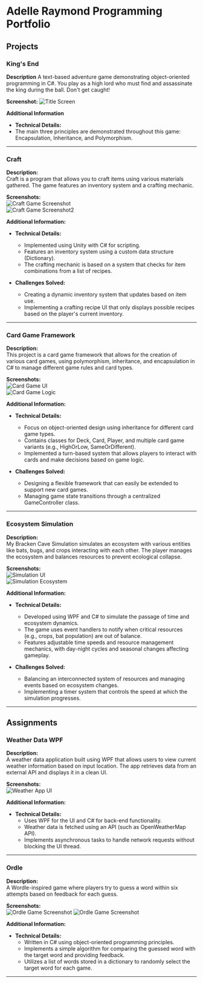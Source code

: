# Adelle Raymond Programming Portfolio

## Projects

### King's End
**Description**
A text-based adventure game demonstrating object-oriented programming in C#. You play as a high lord who must find and assassinate the king during the ball. Don't get caught!

**Screenshot:**
![Title Screen](KingsEndIntroScreen.png)

**Additional Information**
- **Technical Details:**
- The main three principles are demonstrated throughout this game: Encapsulation, Inheritance, and Polymorphism.

---

### Craft
**Description:**  
Craft is a program that allows you to craft items using various materials gathered. The game features an inventory system and a crafting mechanic.

**Screenshots:**  
![Craft Game Screenshot](Craft1.jpg)  
![Craft Game Screenshot2](Craft2.jpg)

**Additional Information:**  
- **Technical Details:**  
  - Implemented using Unity with C# for scripting.  
  - Features an inventory system using a custom data structure (Dictionary).  
  - The crafting mechanic is based on a system that checks for item combinations from a list of recipes.

- **Challenges Solved:**  
  - Creating a dynamic inventory system that updates based on item use.
  - Implementing a crafting recipe UI that only displays possible recipes based on the player's current inventory.

---

### Card Game Framework
**Description:**  
This project is a card game framework that allows for the creation of various card games, using polymorphism, inheritance, and encapsulation in C# to manage different game rules and card types.

**Screenshots:**  
![Card Game UI](CardGame2.jpg)  
![Card Game Logic](CardGame1.jpg)

**Additional Information:**  
- **Technical Details:**  
  - Focus on object-oriented design using inheritance for different card game types.  
  - Contains classes for Deck, Card, Player, and multiple card game variants (e.g., HighOrLow, SameOrDifferent).  
  - Implemented a turn-based system that allows players to interact with cards and make decisions based on game logic.

- **Challenges Solved:**  
  - Designing a flexible framework that can easily be extended to support new card games.
  - Managing game state transitions through a centralized GameController class.

---

### Ecosystem Simulation
**Description:**  
My Bracken Cave Simulation simulates an ecosystem with various entities like bats, bugs, and crops interacting with each other. The player manages the ecosystem and balances resources to prevent ecological collapse.

**Screenshots:**  
![Simulation UI](link_to_screenshot1.jpg)  
![Simulation Ecosystem](link_to_screenshot2.jpg)

**Additional Information:**  
- **Technical Details:**  
  - Developed using WPF and C# to simulate the passage of time and ecosystem dynamics.  
  - The game uses event handlers to notify when critical resources (e.g., crops, bat population) are out of balance.  
  - Features adjustable time speeds and resource management mechanics, with day-night cycles and seasonal changes affecting gameplay.

- **Challenges Solved:**  
  - Balancing an interconnected system of resources and managing events based on ecosystem changes.
  - Implementing a timer system that controls the speed at which the simulation progresses.

---

## Assignments

### Weather Data WPF
**Description:**  
A weather data application built using WPF that allows users to view current weather information based on input location. The app retrieves data from an external API and displays it in a clean UI.

**Screenshots:**  
![Weather App UI](link_to_screenshot1.jpg)

**Additional Information:**  
- **Technical Details:**  
  - Uses WPF for the UI and C# for back-end functionality.  
  - Weather data is fetched using an API (such as OpenWeatherMap API).  
  - Implements asynchronous tasks to handle network requests without blocking the UI thread.


---

### Ordle
**Description:**  
A Wordle-inspired game where players try to guess a word within six attempts based on feedback for each guess.

**Screenshots:**  
![Ordle Game Screenshot](OrdleSC1.png)
![Ordle Game Screenshot](OrdleSC2.png)

**Additional Information:**  
- **Technical Details:**  
  - Written in C# using object-oriented programming principles.  
  - Implements a simple algorithm for comparing the guessed word with the target word and providing feedback.  
  - Utilizes a list of words stored in a dictionary to randomly select the target word for each game.


---
